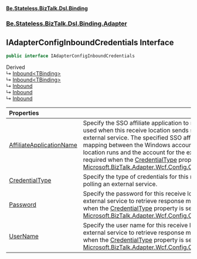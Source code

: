 #### [Be.Stateless.BizTalk.Dsl.Binding](README.md 'README')
### [Be.Stateless.BizTalk.Dsl.Binding.Adapter](Be.Stateless.BizTalk.Dsl.Binding.Adapter.md 'Be.Stateless.BizTalk.Dsl.Binding.Adapter')

## IAdapterConfigInboundCredentials Interface

```csharp
public interface IAdapterConfigInboundCredentials
```

Derived  
&#8627; [Inbound&lt;TBinding&gt;](WcfCustomAdapter.Inbound_TBinding_.md 'Be.Stateless.BizTalk.Dsl.Binding.Adapter.WcfCustomAdapter.Inbound<TBinding>')  
&#8627; [Inbound&lt;TBinding&gt;](WcfCustomIsolatedAdapter.Inbound_TBinding_.md 'Be.Stateless.BizTalk.Dsl.Binding.Adapter.WcfCustomIsolatedAdapter.Inbound<TBinding>')  
&#8627; [Inbound](WcfOracleAdapter.Inbound.md 'Be.Stateless.BizTalk.Dsl.Binding.Adapter.WcfOracleAdapter.Inbound')  
&#8627; [Inbound](WcfSapAdapter.Inbound.md 'Be.Stateless.BizTalk.Dsl.Binding.Adapter.WcfSapAdapter.Inbound')  
&#8627; [Inbound](WcfSqlAdapter.Inbound.md 'Be.Stateless.BizTalk.Dsl.Binding.Adapter.WcfSqlAdapter.Inbound')

| Properties | |
| :--- | :--- |
| [AffiliateApplicationName](IAdapterConfigInboundCredentials.AffiliateApplicationName.md 'Be.Stateless.BizTalk.Dsl.Binding.Adapter.IAdapterConfigInboundCredentials.AffiliateApplicationName') | Specify the SSO affiliate application to return external credentials to be used when this receive location sends solicit messages to poll an external service. The specified SSO affiliate application must have a mapping between the Windows account under which this receive location runs and the account for the external service. This property is required when the [CredentialType](IAdapterConfigInboundCredentials.CredentialType.md 'Be.Stateless.BizTalk.Dsl.Binding.Adapter.IAdapterConfigInboundCredentials.CredentialType') property is set to [Microsoft.BizTalk.Adapter.Wcf.Config.CredentialSelection.GetCredentials](https://docs.microsoft.com/en-us/dotnet/api/Microsoft.BizTalk.Adapter.Wcf.Config.CredentialSelection.GetCredentials 'Microsoft.BizTalk.Adapter.Wcf.Config.CredentialSelection.GetCredentials'). |
| [CredentialType](IAdapterConfigInboundCredentials.CredentialType.md 'Be.Stateless.BizTalk.Dsl.Binding.Adapter.IAdapterConfigInboundCredentials.CredentialType') | Specify the type of credentials for this receive location to use when polling an external service. |
| [Password](IAdapterConfigInboundCredentials.Password.md 'Be.Stateless.BizTalk.Dsl.Binding.Adapter.IAdapterConfigInboundCredentials.Password') | Specify the password for this receive location to use when polling an external service to retrieve response messages. This property is required when the [CredentialType](IAdapterConfigInboundCredentials.CredentialType.md 'Be.Stateless.BizTalk.Dsl.Binding.Adapter.IAdapterConfigInboundCredentials.CredentialType') property is set to [Microsoft.BizTalk.Adapter.Wcf.Config.CredentialSelection.UserAccount](https://docs.microsoft.com/en-us/dotnet/api/Microsoft.BizTalk.Adapter.Wcf.Config.CredentialSelection.UserAccount 'Microsoft.BizTalk.Adapter.Wcf.Config.CredentialSelection.UserAccount'). |
| [UserName](IAdapterConfigInboundCredentials.UserName.md 'Be.Stateless.BizTalk.Dsl.Binding.Adapter.IAdapterConfigInboundCredentials.UserName') | Specify the user name for this receive location to use when polling an external service to retrieve response messages. This property is required when the [CredentialType](IAdapterConfigInboundCredentials.CredentialType.md 'Be.Stateless.BizTalk.Dsl.Binding.Adapter.IAdapterConfigInboundCredentials.CredentialType') property is set to [Microsoft.BizTalk.Adapter.Wcf.Config.CredentialSelection.UserAccount](https://docs.microsoft.com/en-us/dotnet/api/Microsoft.BizTalk.Adapter.Wcf.Config.CredentialSelection.UserAccount 'Microsoft.BizTalk.Adapter.Wcf.Config.CredentialSelection.UserAccount'). |
